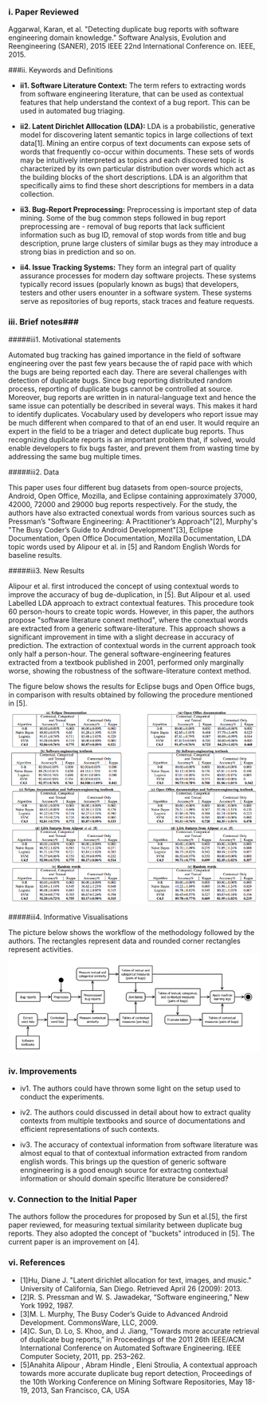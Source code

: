 ### i. Paper Reviewed
Aggarwal, Karan, et al. "Detecting duplicate bug reports with software engineering domain knowledge." Software Analysis, Evolution and Reengineering (SANER), 2015 IEEE 22nd International Conference on. IEEE, 2015.

###ii. Keywords and Definitions
* **ii1. Software Literature Context:** The term refers to extracting words from software engineering literature, that can be used as contextual features that help understand the context of a bug report. This can be used in automated bug triaging.

* **ii2. Latent Dirichlet Alllocation (LDA):** LDA is a probabilistic, generative model for discovering latent semantic topics in large collections of text data[1]. Mining an entire corpus of text documents can expose sets of words that frequently co-occur within documents. These sets of words may be intuitively interpreted as topics and each discovered topic is characterized by its own particular distribution over words which act as the building blocks of the short descriptions. LDA is an algorithm that specifically aims to find these short descriptions for members in a data collection.

* **ii3. Bug-Report Preprocessing:** Preprocessing is important step of data mining. Some of the bug common steps followed in bug report preprocessing are - removal of bug reports that lack sufficient information such as bug ID, removal of stop words from title and bug description, prune large clusters of similar bugs as they may introduce a strong bias in prediction and so on.

* **ii4. Issue Tracking Systems:** They form an integral part of quality assurance processes for modern day software projects. These systems typically record issues (popularly known as bugs) that developers, testers and other users enounter in a software system. These systems serve as repositories of bug reports, stack traces and feature requests.

### iii. Brief notes###

#####iii1. Motivational statements

Automated bug tracking has gained importance in the field of software engineering over the past few years because the of rapid pace with which the bugs are being reported each day. There are several challenges with detection of duplicate bugs. Since bug reporting distributed random process, reporting of duplicate bugs cannot be controlled at source. Moreover, bug reports are written in in natural-language text and hence the same issue can potentially be described in several ways. This makes it hard to identify duplicates. Vocabulary used by developers who report issue may be much different when compared to that of an end user. It would require an expert in the field to be a triager and detect duplicate bug reports. Thus recognizing duplicate reports is an important problem that, if solved, would enable developers to fix bugs faster, and prevent them from wasting time by addressing the same bug multiple times.

#####iii2. Data

This paper uses four different bug datasets from open-source projects, Android, Open Office, Mozilla, and Eclipse containing approximately 37000, 42000, 72000 and 29000 bug reports respectively. For the study, the authors have also extracted conextual words from various sources such as Pressman’s "Software Engineering: A Practitioner’s Approach"[2], Murphy's "The Busy Coder’s Guide to Android Development"[3], Eclipse Documentation, Open Office Documentation, Mozilla Documentation, LDA topic words used by Alipour et al. in [5] and Random English Words for baseline results.

#####iii3. New Results

Alipour et al. first introduced the concept of using contextual words to improve the accuracy of bug de-duplication, in [5]. But Alipour et al. used Labelled LDA approach to extract contextual features. This procedure took 60 person-hours to create topic words. However, in this paper, the authors propose "software literature conext method", where the conextual words are extracted from a generic software-literature. This approach shows a significant improvement in time with a slight decrease in accuracy of prediction. The extraction of contextual words in the current approach took only half a person-hour. The general software-engineering features extracted from a textbook published in 2001, performed only marginally worse, showing the robustness of the software-literature context method.

The figure below shows the results for Eclipse bugs and Open Office bugs, in comparison with results obtained by following the procedure mentioned in [5].
![Results](https://github.com/Lost-In-MASE/x9115AAP/blob/master/hw/read/8/images/results.png)

#####iii4. Informative Visualisations

The picture below shows the workflow of the methodology followed by the authors. The rectangles represent data and rounded corner rectangles represent activities.
![Workflow](https://github.com/Lost-In-MASE/x9115AAP/blob/master/hw/read/8/images/workflow.png)

### iv. Improvements

* iv1. The authors could have thrown some light on the setup used to conduct the experiments.

* iv2. The authors could discussed in detail about how to extract quality contexts from multiple textbooks and source of documentations and efficient representations of such contexts.

* iv3. The accuracy of contextual information from software literature was almost equal to that of contextual information extracted from random english words. This brings up the question of generic software enngineering is a good enough source for extractng contextual information or should domain specific literature be considered?

### v. Connection to the Initial Paper

The authors follow the procedures for proposed by Sun et al.[5], the first paper reviewed, for measuring textual similarity between duplicate bug reports. They also adopted the concept of "buckets" introduced in [5]. The current paper is an improvement on [4].

### vi. References
* [1]Hu, Diane J. "Latent dirichlet allocation for text, images, and music." University of California, San Diego. Retrieved April 26 (2009): 2013.
* [2]R. S. Pressman and W. S. Jawadekar, “Software engineering,” New York 1992, 1987.
* [3]M. L. Murphy, The Busy Coder’s Guide to Advanced Android Development. CommonsWare, LLC, 2009.
* [4]C. Sun, D. Lo, S. Khoo, and J. Jiang, “Towards more accurate retrieval of duplicate bug reports,” in Proceedings of the 2011 26th IEEE/ACM International Conference on Automated Software Engineering. IEEE Computer Society, 2011, pp. 253–262.
* [5]Anahita Alipour , Abram Hindle , Eleni Stroulia, A contextual approach towards more accurate duplicate bug report detection, Proceedings of the 10th Working Conference on Mining Software Repositories, May 18-19, 2013, San Francisco, CA, USA
